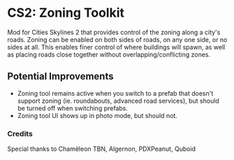 # CS2: Zoning Toolkit

Mod for Cities Skylines 2 that provides control of the zoning along a city's roads. Zoning can be enabled on both sides of roads, on any one side, or no sides at all.
This enables finer control of where buildings will spawn, as well as placing roads close together without overlapping/conflicting zones.

## Potential Improvements
- Zoning tool remains active when you switch to a prefab that doesn't support zoning (ie. roundabouts, advanced road services), but should be turned off when switching prefabs.
- Zoning tool UI shows up in photo mode, but should not.

### Credits
Special thanks to Chamëleon TBN, Algernon, PDXPeanut, Quboid
